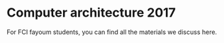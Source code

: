 # Computer architecture 2017

For FCI fayoum students, you can find all the materials we discuss here.
